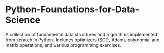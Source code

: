 # Python-Foundations-for-Data-Science
A collection of fundamental data structures and algorithms implemented from scratch in Python. Includes optimizers (SGD, Adam), polynomial and matrix operations, and various programming exercises.
